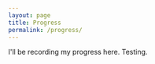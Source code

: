 ```yaml
---
layout: page
title: Progress
permalink: /progress/
---
```

I'll be recording my progress here.
Testing.
